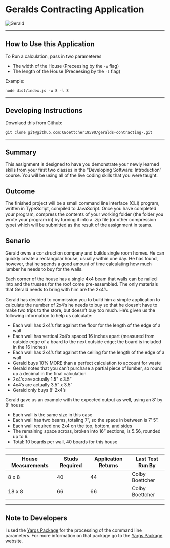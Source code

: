 
# Geralds Contracting Application
![Gerald]

---

## How to Use this Application
To Run a calculation, pass in two parameteres
*  The width of the House (Preceesing by the `-w` flag)
*  The length of the House (Preceesing by the `-l` flag)

Example:

```
node dist/index.js -w 8 -l 8 
```
---

## Developing Instructions
Downlaod this from Github:

```
git clone git@github.com:CBoettcher19590/geralds-contracting-.git
```

---

## Summary 
This assignment is designed to have you demonstrate your newly learned skills from your first two
classes in the “Developing Software: Introduction” course. You will be using all of the live coding skills
that you were taught.

## Outcome 
The finished project will be a small command line interface (CLI) program, written in TypeScript,
compiled to JavaScript. Once you have completed your program, compress the contents of your working
folder (the folder you wrote your program in) by turning it into a .zip file (or other compression type)
which will be submitted as the result of the assignment in teams.

## Senario
Gerald owns a construction company and builds single room homes. He can quickly create a rectangular
house, usually within one day. He has found, however, that he spends a good amount of time calculating
how much lumber he needs to buy for the walls.

Each corner of the house has a single 4x4 beam that walls can be nailed into and the trusses for the roof
come pre-assembled. The only materials that Gerald needs to bring with him are the 2x4’s.

Gerald has decided to commission you to build him a simple application to calculate the number of 2x4’s
he needs to buy so that he doesn’t have to make two trips to the store, but doesn’t buy too much. He’s
given us the following information to help us calculate:

  * Each wall has 2x4’s flat against the floor for the length of the edge of a wall
  * Each wall has vertical 2x4’s spaced 16 inches apart (measured from outside edge of a board to
the next outside edge; the board is included in the 16 inches)
  * Each wall has 2x4’s flat against the ceiling for the length of the edge of a wall
  * Gerald buys 10% MORE than a perfect calculation to account for waste
  * Gerald notes that you can’t purchase a partial piece of lumber, so round up a decimal in the final calculation
  * 2x4’s are actually 1.5" x 3.5”
  * 4x4’s are actually 3.5” x 3.5”
  * Gerald only buys 8’ 2x4’s

  Gerald gave us an example with the expected output as well, using an 8’ by 8’ house: 
 
  * Each wall is the same size in this case
  * Each wall has two beams, totaling 7”, so the space in between is 7’ 5”.
  * Each wall required one 2x4 on the top, bottom, and sides
  * The remaining space across, broken into 16” sections, is 5.56, rounded up to 6.
  * Total: 10 boards per wall, 40 boards for this house

---

| House Measurements | Studs Required | Application Returns | Last Test Run By |
| ------------------ | -------------- | ------------------- | ---------------- |
| 8 x 8              | 40             |  44                 | Colby Boettcher  |
|18 x 8              | 66             |  66                 | Colby Boettcher  |


---



## Note to Developers

I used the [Yargs Package] for the processing of the command line parameters. For more information on that package go to the [Yargs Package] website.  

[Yargs Package]: https://www.npmjs.com/package/yargs
[Gerald]: https://images.unsplash.com/photo-1567615882203-818c7a0508e2?ixlib=rb-1.2.1&ixid=eyJhcHBfaWQiOjEyMDd9&auto=format&fit=crop&w=788&q=80 

 
